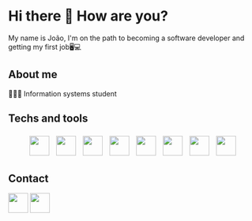 # Hi there 👋 How are you?

My name is João, I'm on the path to becoming a software developer and getting my first job🖥💻

## About me 
👨🏻‍💻 Information systems student

## Techs and tools 
<div align="center">
    <img src="https://cdn.jsdelivr.net/gh/devicons/devicon/icons/laravel/laravel-original.svg" width="40" height="40" style="margin: 5px;"/>
    <img src="https://cdn.jsdelivr.net/gh/devicons/devicon/icons/php/php-original.svg" width="40" height="40" style="margin: 5px;"/>
    <img src="https://cdn.jsdelivr.net/gh/devicons/devicon/icons/javascript/javascript-original.svg" width="40" height="40" style="margin: 5px;"/>
    <img src="https://cdn.jsdelivr.net/gh/devicons/devicon/icons/typescript/typescript-original.svg" width="40" height="40" style="margin: 5px;"/>
    <img src="https://cdn.jsdelivr.net/gh/devicons/devicon/icons/react/react-original.svg" width="40" height="40" style="margin: 5px;"/>
    <img src="https://cdn.jsdelivr.net/gh/devicons/devicon/icons/firebase/firebase-plain.svg" width="40" height="40" style="margin: 5px;"/>
    <img src="https://cdn.jsdelivr.net/gh/devicons/devicon/icons/nodejs/nodejs-original.svg" width="40" height="40" style="margin: 5px;"/>
    <img src="https://cdn.jsdelivr.net/gh/devicons/devicon/icons/mysql/mysql-original.svg" width="40" height="40" style="margin: 5px;"/>
</div>

## Contact 
<a href="https://www.linkedin.com/in/joaomellod/"><img src="https://cdn.jsdelivr.net/gh/devicons/devicon/icons/linkedin/linkedin-original.svg" width="40" height="40"></a>
<a href="https://x.com/melloapenas"><img src="https://cdn.jsdelivr.net/gh/devicons/devicon/icons/twitter/twitter-original.svg" width="40" height="40"></a>